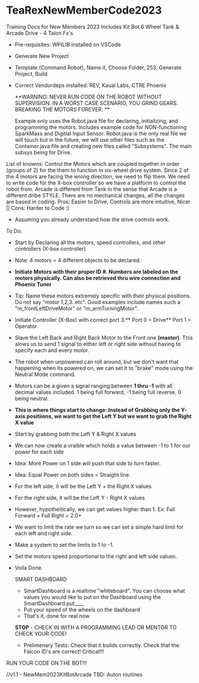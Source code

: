 # TeaRexNewMemberCode2023
Training Docs for New Members 2023
Includes Kit Bot 6 Wheel Tank & Arcade Drive - 4 Talon Fx's
- Pre-requisites: WPILIB installed on VSCode
- Generate New Project
- Template (Command Robot), Name it, Choose Folder, 253, Generate Project, Build
- Correct Vendordeps installed: REV, Kauai Labs, CTRE Phoenix

  **WARNING: NEVER RUN CODE ON THE ROBOT WITHOUT SUPERVISION. IN A WORST CASE SCENARIO, YOU GRIND GEARS. BREAKING THE MOTORS FOREVER.
**

  Example only uses the Robot.java file for declaring, initializing, and programming the motors. Includes example code for NON-functioning SparkMaxs and Digitial Input Sensor.
Robot.java is the only real file we will touch but in the future, we will use other files such as the Container.java file and creating new files called "Subsystems". The main subsys being for Drive.

List of knowns:
Control the Motors which are coupled together in order (groups of 2) for the them to function in six-wheel drive system. Since 2 of the 4 motors are facing the wrong direction, we need to flip them. We need to write code for the X-box controller so we have a platform to control the robot from. Arcade is different from Tank in the sense that Arcade is a different dribe STYLE. There are no mechanical changes, all the changes are based in coding. Pros: Easier to Drive, Controls are more intuitive, Nicer || Cons: Harder to Code :)
- Assuming you already understand how the drive controls work.

To Do: 
- Start by Declaring all the motors, speed controllers, and other controllers (X-box controller)
- Note: 4 motors = 4 different objects to be declared.
- **Initiate Motors with their proper ID #. Numbers are labeled on the motors physically. Can also be retrieved thru wire connection and Phoenix Tuner**
- Tip: Name these motors extremely specific with their physical positions. Do not say "motor 1,2,3..etc". Good examples include names such a "m_frontLeftDriveMotor" or "m_armTurningMotor".
- Initiate Controller (X-Box) with correct port 3.** Port 0 = Drive** Port 1 = Operator
- Slave the Left Back and Right Back Motor to the Front one **(master)**. This alows us to send 1 signal to either left or right side without having to specify each and every motor.
- The robot when unpowered can roll around, but we don't want that happening when its powered on, we can set it to "brake" mode using the Neutral Mode command.
- Motors can be a given a signal ranging between **1 thru -1** with all decimal values included. 1 being full forward, -1 being full reverse, 0 being neutral.
- **This is where things start to change: Instead of Grabbing only the Y-axis positiions, we want to get the Left Y but we want to grab the Right X value**
- Start by grabbing both the Left Y & Right X values
- We can now create a vraible which holds a value between -1 to 1 for our power for each side
- Idea: More Power on 1 side will push that side to turn faster.
- Idea: Equal Power on both sides = Straight line.
- For the left side, it will be the Left Y + the Right X values
- For the right side, it will be the Left Y - Right X values
- However, hypotheitically, we can get values higher than 1. Ex: Full Forward + Full Right = 2.0+
- We want to limit the rate we turn so we can set a simple hard limit for each left and right side.
- Make a system to set the limits to 1 to -1.
- Set the motors speed proportional to the right and left side values.
- Voila Done.

    SMART DASHBOARD
  - SmartDashboard is a realtime "whiteboard". You can choose what values you would like to put on the Dashboard using the SmartDashboard.put____
  - Put your speed of the wheels on the dashboard
  - That's it, done for real now

  **STOP** - CHECK IN WITH A PROGRAMMING LEAD OR MENTOR TO CHECK YOUR CODE!
  - Prelimenary Tests: Check that it builds correctly. Check that the Falcon ID's are correct! Critical!!!
 
 RUN YOUR CODE ON THE BOT!!!

//v1.1 - NewMem2023KitBotArcade
  TBD: Auton routines
